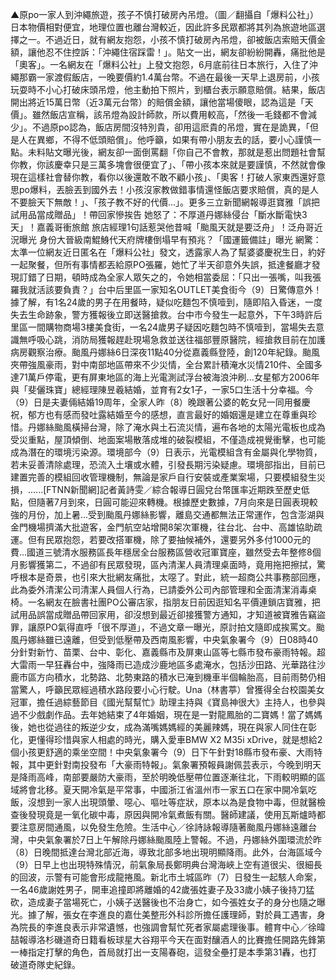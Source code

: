▲原po一家人到沖繩旅遊，孩子不慎打破房內吊燈。（圖／翻攝自「爆料公社」）日本物價相對便宜，地理位置也離台灣較近，因此許多民眾都將其列為旅遊地區選擇之一。不過近日，就有網友抱怨，小孩不慎打破房內吊燈，卻被飯店索賠天價金額，讓他忍不住控訴：「沖繩住宿踩雷！」。貼文一出，網友卻紛紛開轟，痛批他是「奧客」。一名網友在「爆料公社」上發文抱怨，6月底前往日本旅行，入住了沖繩那霸一家渡假飯店，一晚要價約1.4萬台幣。不過在最後一天早上退房前，小孩玩耍時不小心打破床頭吊燈，他主動拍下照片，到櫃台表示願意賠償。結果，飯店開出將近15萬日幣（近3萬元台幣）的賠償金額，讓他當場傻眼，認為這是「天價」。雖然飯店宣稱，該吊燈為設計師款，所以費用較高，「然後一毛錢都不會減少」。不過原po認為，飯店房間沒特別貴，卻用這麽貴的吊燈，實在是詭異，「但是人在異鄉，不得不低頭賠償」。他呼籲，如果有帶小朋友去的話，要小心謹慎一點。未料貼文曝光後，網友卻一面倒罵翻「你自己不會教，那就是惹出問題社會幫你教，你該慶幸只是三萬多塊會很便宜了」、「帶小孩本來就是要謹慎，不然就會像現在這樣社會替你教，看你以後還敢不敢不顧小孩」、「奧客！打破人家東西還好意思po爆料，丟臉丟到國外去！小孩沒家教做錯事情還怪飯店要求賠償，真的是人不要臉天下無敵！」、「孩子教不好的代價…」。更多三立新聞網報導逛寶雅「誤把試用品當成贈品」！帶回家慘挨告 她怒了：不厚道丹娜絲侵台「斷水斷電快3天」！嘉義哥衝旅館 旅店經理1句話惹哭他昔喊「颱風天就是要泛舟」！泛舟哥近況曝光 身份大晉級南鯤鯓代天府牌樓倒塌早有預兆？「國運籤備註」曝光 網驚：太準一位網友近日匿名在「爆料公社」發文，透露家人為了幫婆婆慶祝生日，約好一起聚餐，但所有事情都丟給原PO張羅，她忙了半天卻意外失誤，抵達餐廳才發現訂錯了日期，頓時成為全家人眾矢之的，令她相當委屈：「只出一張嘴，叫我張羅我就活該要負責？」台中后里區一家知名OUTLET美食街今（9）日驚傳意外！據了解，有1名24歲的男子在用餐時，疑似吃麵包不慎噎到，隨即陷入昏迷，一度失去生命跡象，警方獲報後立即送醫搶救。台中市今發生一起意外，下午3時許后里區一間購物商場3樓美食街，一名24歲男子疑因吃麵包時不慎噎到，當場失去意識無呼吸心跳，消防局獲報趕赴現場急救並送往福部豐原醫院，經搶救目前在加護病房觀察治療。颱風丹娜絲6日深夜11點40分從嘉義縣登陸，創120年紀錄。颱風夾帶強風豪雨，對中南部地區帶來不少災情，全台累計積淹水災情210件、全國多達71萬戶停電，更有屏東地區的海上光電測試浮台被海浪沖刷...女星郁方2006年與「斐儷珠寶」總經理陳昱羲結婚，並育有2女1子，一家5口生活十分幸福。今（9）日是夫妻倆結婚19周年，全家人昨（8）晚跟著公婆的乾女兒一同用餐慶祝，郁方也有感而發吐露結婚至今的感想，直言最好的婚姻還是建立在尊重與珍惜。丹娜絲颱風橫掃台灣，除了淹水與土石流災情，遍布各地的太陽光電板也成為受災重點，屋頂傾倒、地面案場散落成堆的破裂模組，不僅造成視覺衝擊，也可能成為潛在的環境污染源。環境部今（9）日表示，光電模組含有金屬與化學物質，若未妥善清除處理，恐流入土壤或水體，引發長期污染疑慮。環境部指出，目前已建置完善的模組回收管理機制，無論是家戶自行安裝或產業案場，只要模組發生災損，......[FTNN新聞網]記者黃詩雯／綜合報導日圓兌台幣匯率近期跌至歷史低點，但隨著7月到來，日圓可能迎來轉機。根據歷史數據，7月向來是日圓表現較強的月份，加上暑...受到颱風丹娜絲影響，離島交通都無法正常運作，包含澎湖與金門機場擠滿大批遊客，金門航空站增開8架次軍機，往台北、台中、高雄協助疏運。但有民眾抱怨，若要改搭軍機，除了要抽候補外，還要另外多付1000元的費...國道三號清水服務區長年穩居全台服務區營收冠軍寶座，雖然受去年整修8個月影響獲第二，不過卻有民眾發現，區內清潔人員清理桌面時，竟用拖把擦拭，驚呼根本是奇景，也引來大批網友痛批，太噁了。對此，統一超商公共事務部回應，此為委外清潔公司清潔人員個人行為，已請委外公司內部管理和全面清潔消毒桌椅。一名網友在臉書社團PO公審店家，指朋友日前因逛知名平價連鎖店寶雅，把試用品誤當成贈品帶回家用，卻沒想到最近卻接獲警方通知，才知道被寶雅告竊盜罪，讓原PO氣得直呼「很不厚道」，不過文章一曝光，原討拍文隨即成挨罵文。颱風丹娜絲雖已遠離，但受到低壓帶及西南風影響，中央氣象署今（9）日08時40分針對新竹、苗栗、台中、彰化、嘉義縣市及屏東山區等七縣市發布豪雨特報。超大雷雨一早狂轟台中，強降雨已造成沙鹿地區多處淹水，包括沙田路、光華路往沙鹿市區方向積水，北勢路、北勢東路的積水已淹到機車半個輪胎高，目前雨勢仍相當驚人，呼籲民眾經過積水路段要小心行駛。Una（林書葶）曾獲得全台校園美女冠軍，擔任過綜藝節目《國光幫幫忙》助理主持與《寶島神很大》主持人，也參與過不少戲劇作品。去年她結束了4年婚姻，現在是一對龍鳳胎的二寶媽！當了媽媽後，她也從過往的叛逆少女，成為滿嘴媽媽經的美麗辣媽，現在與家人同住在彰化，更懂得珍惜與家人相處的時光，購入愛車BMW X2 M35i xDrive，就是想給2個小孩更舒適的乘坐空間！中央氣象署今（9）日下午針對18縣市發布豪、大雨特報，其中更針對南投發布「大豪雨特報」。氣象署預報員謝佩芸表示，今晚到明天是降雨高峰，南部要嚴防大豪雨，至於明晚低壓帶位置逐漸往北，下雨較明顯的區域將會北移。夏天開冷氣是平常事，中國浙江省溫州市一家五口在家中開冷氣吃飯，沒想到一家人出現頭暈、噁心、嘔吐等症狀，原本以為是食物中毒，但就醫檢查後發現竟是一氧化碳中毒，原因與開冷氣煮飯有關。醫師建議，使用瓦斯爐時都要注意房間通風，以免發生危險。生活中心／徐詩詠報導隨著颱風丹娜絲遠離台灣，中央氣象署於7日上午解除丹娜絲颱風陸上警報。不過，丹娜絲外圍環流於昨（8）日晚間抵達台灣北部近海，導致北部多地出現明顯降雨。此外，台海區域今（9）日早上也出現特殊情況，前氣象局長鄭明典台灣海峽上空有道很尖、很細長的回波，示警有可能會形成龍捲風。新北市土城區昨（7）日發生一起駭人命案，一名46歲謝姓男子，開車追撞即將離婚的42歲張姓妻子及33歲小姨子後持刀猛砍，造成妻子當場死亡，小姨子送醫後也不治身亡，如今張姓女子的身分也隨之曝光。據了解，張女在李進良的嘉仕美整形外科診所擔任護理師，對於員工遇害，身為院長的李進良表示非常遺憾，也強調會幫忙死者家屬處理後事。體育中心／徐暐喆報導洛杉磯道奇日籍看板球星大谷翔平今天在面對釀酒人的比賽擔任開路先鋒第一棒指定打擊的角色，首局就打出一支陽春砲，這發全壘打是本季第31轟，也打破道奇隊史紀錄。